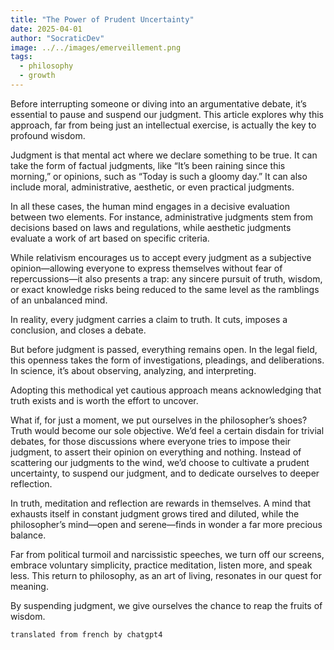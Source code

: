 ```yaml
---
title: "The Power of Prudent Uncertainty"
date: 2025-04-01
author: "SocraticDev"
image: ../../images/emerveillement.png
tags:
  - philosophy
  - growth
---
```


Before interrupting someone or diving into an argumentative debate, it’s essential to pause and suspend our judgment. This article explores why this approach, far from being just an intellectual exercise, is actually the key to profound wisdom.

Judgment is that mental act where we declare something to be true. It can take the form of factual judgments, like “It’s been raining since this morning,” or opinions, such as “Today is such a gloomy day.” It can also include moral, administrative, aesthetic, or even practical judgments.

In all these cases, the human mind engages in a decisive evaluation between two elements. For instance, administrative judgments stem from decisions based on laws and regulations, while aesthetic judgments evaluate a work of art based on specific criteria.

While relativism encourages us to accept every judgment as a subjective opinion—allowing everyone to express themselves without fear of repercussions—it also presents a trap: any sincere pursuit of truth, wisdom, or exact knowledge risks being reduced to the same level as the ramblings of an unbalanced mind.

In reality, every judgment carries a claim to truth. It cuts, imposes a conclusion, and closes a debate.

But before judgment is passed, everything remains open. In the legal field, this openness takes the form of investigations, pleadings, and deliberations. In science, it’s about observing, analyzing, and interpreting.

Adopting this methodical yet cautious approach means acknowledging that truth exists and is worth the effort to uncover.

What if, for just a moment, we put ourselves in the philosopher’s shoes? Truth would become our sole objective. We’d feel a certain disdain for trivial debates, for those discussions where everyone tries to impose their judgment, to assert their opinion on everything and nothing. Instead of scattering our judgments to the wind, we’d choose to cultivate a prudent uncertainty, to suspend our judgment, and to dedicate ourselves to deeper reflection.

In truth, meditation and reflection are rewards in themselves. A mind that exhausts itself in constant judgment grows tired and diluted, while the philosopher’s mind—open and serene—finds in wonder a far more precious balance.

Far from political turmoil and narcissistic speeches, we turn off our screens, embrace voluntary simplicity, practice meditation, listen more, and speak less. This return to philosophy, as an art of living, resonates in our quest for meaning.

By suspending judgment, we give ourselves the chance to reap the fruits of
wisdom.

`translated from french by chatgpt4`
